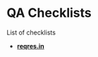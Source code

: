# QA Checklists
List of checklists

- **[reqres.in](https://docs.google.com/spreadsheets/d/1RP2oowzeV4z7HtP0Sy6sixTQusscqc9HPLZf9BO_wdc/edit?usp=sharing)**